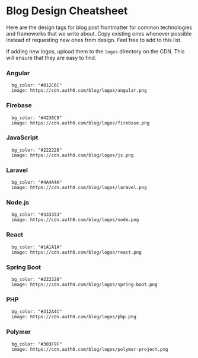 # Blog Design Cheatsheet

Here are the design tags for blog post frontmatter for common technologies and frameworks that we write about. Copy existing ones whenever possible instead of requesting new ones from design. Feel free to add to this list.

If adding new logos, upload them to the `logos` directory on the CDN. This will ensure that they are easy to find.

### Angular

```
  bg_color: "#012C6C"
  image: https://cdn.auth0.com/blog/logos/angular.png
```

### Firebase

```
  bg_color: "#4236C9"
  image: https://cdn.auth0.com/blog/logos/firebase.png
```

### JavaScript

```
  bg_color: "#222228"
  image: https://cdn.auth0.com/blog/logos/js.png
```

### Laravel

```
  bg_color: "#4A4A4A"
  image: https://cdn.auth0.com/blog/logos/laravel.png
```

### Node.js

```
  bg_color: "#333333"
  image: https://cdn.auth0.com/blog/logos/node.png
```

### React

```
  bg_color: "#1A1A1A"
  image: https://cdn.auth0.com/blog/logos/react.png
```

### Spring Boot

```
  bg_color: "#222228"
  image: https://cdn.auth0.com/blog/logos/spring-boot.png
```

### PHP

```
  bg_color: "#312A4C"
  image: https://cdn.auth0.com/blog/logos/php.png
```

### Polymer

```
  bg_color: "#303F9F"
  image: https://cdn.auth0.com/blog/logos/polymer-project.png
```
